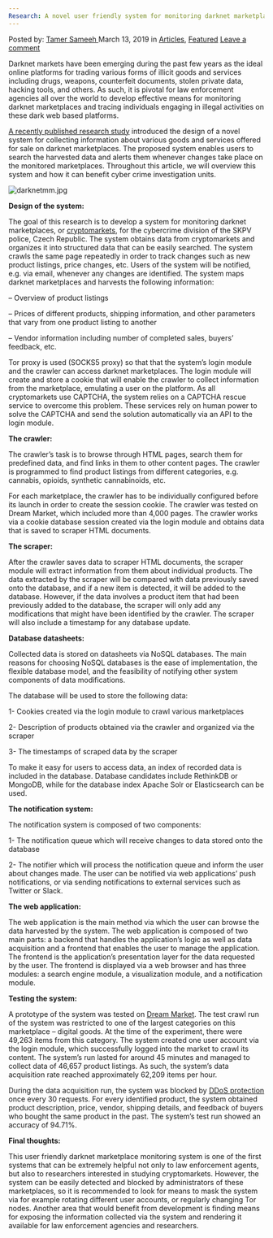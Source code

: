 ```yaml
---
Research: A novel user friendly system for monitoring darknet marketplaces
---
```

<article class="post-listing post-28608 post type-post status-publish format-standard has-post-thumbnail hentry category-articles category-deepdot-news tag-darknet tag-friendly tag-marketplaces tag-monitoring tag-research tag-system tag-user">
    <div class="post-inner">
    <p class="post-meta">
    <span>Posted by: <a href="https://www.deepdotweb.com/author/tamersameeh/" title="">Tamer Sameeh </a></span>
    <span>March 13, 2019</span>
    <span>in <a href="https://www.deepdotweb.com/category/articles/" rel="category tag">Articles</a>, <a href="https://www.deepdotweb.com/category/deepdot-news/" rel="category tag">Featured</a></span>
    <span><a href="https://www.deepdotweb.com/2019/03/13/research-a-novel-user-friendly-system-for-monitoring-darknet-marketplaces/#respond">Leave a comment</a></span>
    </p>
    <div class="clear"></div>
    <div class="entry">
    <p>Darknet markets have been emerging during the past few years as the ideal online platforms for trading various forms of illicit goods and services including drugs, weapons, counterfeit documents, stolen private data, hacking tools, and others. As such, it is pivotal for law enforcement agencies all over the world to develop effective means for monitoring darknet marketplaces and tracing individuals engaging in illegal activities on these dark web based platforms.</p>
    <p><a href="https://dspace.cvut.cz/handle/10467/79794">A recently published research study</a> introduced the design of a novel system for collecting information about various goods and services offered for sale on darknet marketplaces. The proposed system enables users to search the harvested data and alerts them whenever changes take place on the monitored marketplaces. Throughout this article, we will overview this system and how it can benefit cyber crime investigation units.</p>
    <p><img class="wp-image-28615" src="https://www.deepdotweb.com/wp-content/uploads/2019/03/darknetmm-jpg.jpeg" alt="darknetmm.jpg" srcset="https://www.deepdotweb.com/wp-content/uploads/2019/03/darknetmm-jpg.jpeg 306w, https://www.deepdotweb.com/wp-content/uploads/2019/03/darknetmm-jpg-300x162.jpeg 300w" sizes="(max-width: 306px) 100vw, 306px" /></p>
    <p><strong>Design of the system:</strong></p>
    <p>The goal of this research is to develop a system for monitoring darknet marketplaces, or <a href="https://www.deepdotweb.com/2016/09/06/everything-always-wanted-know-drug-cryptomarkets/">cryptomarkets</a>, for the cybercrime division of the SKPV police, Czech Republic. The system obtains data from cryptomarkets and organizes it into structured data that can be easily searched. The system crawls the same page repeatedly in order to track changes such as new product listings, price changes, etc. Users of the system will be notified, e.g. via email, whenever any changes are identified. The system maps darknet marketplaces and harvests the following information:</p>
    <p>&#8211; Overview of product listings</p>
    <p>&#8211; Prices of different products, shipping information, and other parameters that vary from one product listing to another</p>
    <p>&#8211; Vendor information including number of completed sales, buyers&#8217; feedback, etc.</p>
    <p>Tor proxy is used (SOCKS5 proxy) so that that the system&#8217;s login module and the crawler can access darknet marketplaces. The login module will create and store a cookie that will enable the crawler to collect information from the marketplace, emulating a user on the platform. As all cryptomarkets use CAPTCHA, the system relies on a CAPTCHA rescue service to overcome this problem. These services rely on human power to solve the CAPTCHA and send the solution automatically via an API to the login module.</p>
    <p><strong>The crawler:</strong></p>
    <p>The crawler&#8217;s task is to browse through HTML pages, search them for predefined data, and find links in them to other content pages. The crawler is programmed to find product listings from different categories, e.g. cannabis, opioids, synthetic cannabinoids, etc.</p>
    <p>For each marketplace, the crawler has to be individually configured before its launch in order to create the session cookie. The crawler was tested on Dream Market, which included more than 4,000 pages. The crawler works via a cookie database session created via the login module and obtains data that is saved to scraper HTML documents.</p>
    <p><strong>The scraper:</strong></p>
    <p>After the crawler saves data to scraper HTML documents, the scraper module will extract information from them about individual products. The data extracted by the scraper will be compared with data previously saved onto the database, and if a new item is detected, it will be added to the database. However, if the data involves a product item that had been previously added to the database, the scraper will only add any modifications that might have been identified by the crawler. The scraper will also include a timestamp for any database update.</p>
    <p><strong>Database datasheets:</strong></p>
    <p>Collected data is stored on datasheets via NoSQL databases. The main reasons for choosing NoSQL databases is the ease of implementation, the flexible database model, and the feasibility of notifying other system components of data modifications.</p>
    <p>The database will be used to store the following data:</p>
    <p>1- Cookies created via the login module to crawl various marketplaces</p>
    <p>2- Description of products obtained via the crawler and organized via the scraper</p>
    <p>3- The timestamps of scraped data by the scraper</p>
    <p>To make it easy for users to access data, an index of recorded data is included in the database. Database candidates include RethinkDB or MongoDB, while for the database index Apache Solr or Elasticsearch can be used.</p>
    <p><strong>The notification system:</strong></p>
    <p>The notification system is composed of two components:</p>
    <p>1- The notification queue which will receive changes to data stored onto the database</p>
    <p>2- The notifier which will process the notification queue and inform the user about changes made. The user can be notified via web applications&#8217; push notifications, or via sending notifications to external services such as Twitter or Slack.</p>
    <p><strong>The web application:</strong></p>
    <p>The web application is the main method via which the user can browse the data harvested by the system. The web application is composed of two main parts: a backend that handles the application&#8217;s logic as well as data acquisition and a frontend that enables the user to manage the application. The frontend is the application&#8217;s presentation layer for the data requested by the user. The frontend is displayed via a web browser and has three modules: a search engine module, a visualization module, and a notification module.</p>
    <p><strong>Testing the system:</strong></p>
    <p>A prototype of the system was tested on <a href="https://www.deepdotweb.com/2018/11/07/research-the-aftermaths-of-operation-bayonet-and-the-migration-of-vendors-to-dream-market/">Dream Market</a>. The test crawl run of the system was restricted to one of the largest categories on this marketplace &#8211; digital goods. At the time of the experiment, there were 49,263 items from this category. The system created one user account via the login module, which successfully logged into the market to crawl its content. The system&#8217;s run lasted for around 45 minutes and managed to collect data of 46,657 product listings. As such, the system&#8217;s data acquisition rate reached approximately 62,209 items per hour.</p>
    <p>During the data acquisition run, the system was blocked by <a href="https://www.deepdotweb.com/2018/11/23/prevention-against-ddos-attacks/">DDoS protection</a> once every 30 requests. For every identified product, the system obtained product description, price, vendor, shipping details, and feedback of buyers who bought the same product in the past. The system&#8217;s test run showed an accuracy of 94.71%.</p>
    <p><strong>Final thoughts: </strong></p>
    <p>This user friendly darknet marketplace monitoring system is one of the first systems that can be extremely helpful not only to law enforcement agents, but also to researchers interested in studying cryptomarkets. However, the system can be easily detected and blocked by administrators of these marketplaces, so it is recommended to look for means to mask the system via for example rotating different user accounts, or regularly changing Tor nodes. Another area that would benefit from development is finding means for exposing the information collected via the system and rendering it available for law enforcement agencies and researchers.</p>
    </div>
    <span style="display:none"><a href="https://www.deepdotweb.com/tag/darknet/" rel="tag">darknet</a> <a href="https://www.deepdotweb.com/tag/friendly/" rel="tag">friendly</a> <a href="https://www.deepdotweb.com/tag/marketplaces/" rel="tag">marketplaces</a> <a href="https://www.deepdotweb.com/tag/monitoring/" rel="tag">monitoring</a> <a href="https://www.deepdotweb.com/tag/research/" rel="tag">research</a> <a href="https://www.deepdotweb.com/tag/system/" rel="tag">system</a> <a href="https://www.deepdotweb.com/tag/user/" rel="tag">user</a></span> <span style="display:none" class="updated">2019-03-13</span>
    <div style="display:none" class="vcard author" itemprop="author" itemscope itemtype="http://schema.org/Person"><strong class="fn" itemprop="name"><a href="https://www.deepdotweb.com/author/tamersameeh/" title="Posts by Tamer Sameeh" rel="author">Tamer Sameeh</a></strong></div>
    </div>
</article>

